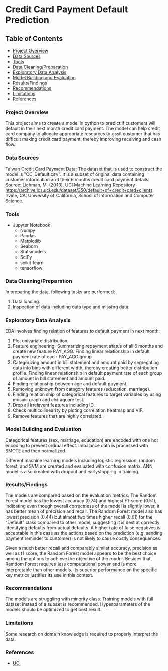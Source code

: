 # Credit Card Payment Default Prediction

## Table of Contents

- [Project Overview](#project-overview)
- [Data Sources](#data-sources)
- [Tools](#tools)
- [Data Cleaning/Preparation](#data-cleaningpreparation)
- [Exploratory Data Analysis](#exploratory-data-analysis)
- [Model Building and Evaluation](#model-building-and-evaluation)
- [Results/Findings](#resultsfindings)
- [Recommendations](#recommendations)
- [Limitations](#limitations)
- [References](#references)

### Project Overview

This project aims to create a model in python to predict if customers will default in their next month credit card payment. The model can help credit card company to allocate appropriate resources to assit customer that has difficult making credit card payment, thereby improving receiving and cash flow.

### Data Sources

Taiwan Credit Card Payment Data: The dataset that is used to construct the model is "CC_Default.csv". It is a subset of original data containing customer information and their 6 months credit card payment details. 
Source: Lichman, M. (2013). UCI Machine Learning Repository https://archive.ics.uci.edu/dataset/350/default+of+credit+card+clients. Irvine, CA: University of California, School of Information and Computer Science.

### Tools

- Jupyter Notebook
  - Numpy
  - Pandas
  - Matplotlib
  - Seaborn
  - Statsmodels
  - SciPy
  - scikit-learn
  - tensorflow

### Data Cleaning/Preparation

In preparing the data, following tasks are performed:
1. Data loading.
2. Inspection of data including data type and missing data.

### Exploratory Data Analysis

EDA involves finding relation of features to default payment in next month:
1. Plot univariate distribution.
2. Feature engineering: Summarizing repayment status of all 6 months and create new feature PAY_AGG. Finding linear relationship in default payment rate of each PAY_AGG group
3. Categorizing amount in bill statement and amount paid by segregating data into bins with different width, thereby creating better distribution profile. Finding linear relationship in default payment rate of each group of amount in bill statement and amount paid.
4. Finding relationship between age and default payment.
5. Removing unknown from category features (education, marriage).
6. Finding relation ship of categorical features to target variables by using mosaic graph and chi-aquare test.
7. Drop all irrelavent features including ID.
8. Check multicollinearity by ploting correlation heatmap and VIF.
9. Remove features that are highly correlated.

### Model Building and Evaluation

Categorical features (sex, marriage, education) are encoded with one hot encoding to prevent ordinal effect.
Imbalance data is processed with SMOTE and then normalized.

Different machine learning models including logistic regression, random forest, and SVM are created and evaluated with confusion matrix.
ANN model is also created with dropout and earlystopping in training.

### Results/Findings

The models are compared based on the evaluation metrics. The Random Forest model has the lowest accuracy (0.74) and highest F1-score (0.51), indicating even though overall correctness of the model is slightly lower, it has better mean of precision and recall. The Random Forest model also has lowest precision (0.44) but almost two times higher recall (0.61) for the "Default" class compared to other model, suggesting it is best at correctly identifying defaults from actual defaults. A higher rate of false negatives is acceptable in this case as the actions based on the prediction (e.g. sending payment reminder to customer) is not likely to cause costly consequences.

Given a much better recall and comparably similat accuracy, precision as well as f1 score, the Random Forest model appears to be the best choice among the options to achieve the objective of the model.
Besides that, Ramdom Forest requires less computational power and is more interpretable than other models. Its superior performance on the specific key metrics justifies its use in this context.

### Recommendations

The models are struggling with minority class. Training models with full dataset instead of a subset is recommended.
Hyperparameters of the models should be optimized to get best result.

### Limitations

Some research on domain knowledge is required to properly interpret the data.

### References
- [UCI](https://archive.ics.uci.edu/dataset/350/default+of+credit+card+clients)
